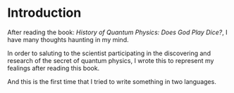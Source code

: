# Introduction

After reading the book: *History of Quantum Physics: Does God Play Dice?*, I have many thoughts haunting in my mind.

In order to saluting to the scientist participating in the discovering and research of the secret of quantum physics, I wrote this to represent my fealings after reading this book.

And this is the first time that I tried to write something in two languages.
